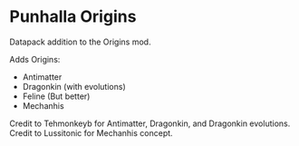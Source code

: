 # Punhalla Origins

Datapack addition to the Origins mod.

Adds Origins:
- Antimatter
- Dragonkin (with evolutions)
- Feline (But better)
- Mechanhis

Credit to Tehmonkeyb for Antimatter, Dragonkin, and Dragonkin evolutions.
Credit to Lussitonic for Mechanhis concept.
